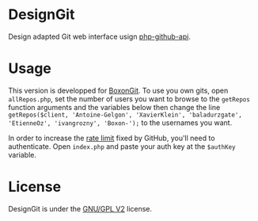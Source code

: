 DesignGit
=========

Design adapted Git web interface usign [php-github-api](https://github.com/KnpLabs/php-github-api).

Usage
=====

This version is developped for [BoxonGit](http://boxon.info). To use you own gits, open `allRepos.php`, set the number of users you want to browse to the `getRepos` function arguments and the variables below then change the line `getRepos($client, 'Antoine-Gelgon', 'XavierKlein', 'baladurzgate', 'EtienneOz', 'ivangrozny', 'Boxon-');` to the usernames you want.

In order to increase the [rate limit](https://developer.github.com/v3/#rate-limiting) fixed by GitHub, you'll need to authenticate. Open `index.php` and paste your auth key at the `$authKey` variable.

License
=======
DesignGit is under the [GNU/GPL V2](https://www.gnu.org/licenses/gpl-2.0.txt) license.
